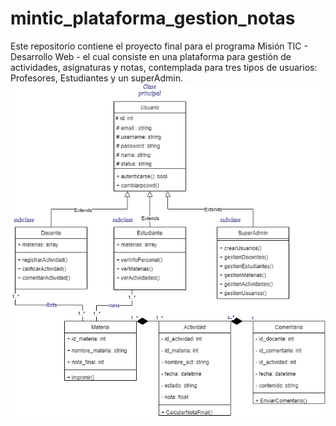 # mintic_plataforma_gestion_notas
Este repositorio contiene el proyecto final para el programa Misión TIC - Desarrollo Web - el cual consiste en una plataforma para gestión de actividades, asignaturas y notas, contemplada para tres tipos de usuarios: Profesores, Estudiantes y un superAdmin.
![Image text](https://github.com/DanielaIH/mintic_plataforma_gestion_notas/blob/main/styles/images/diagrama_de_clases_final.png?raw=true)
